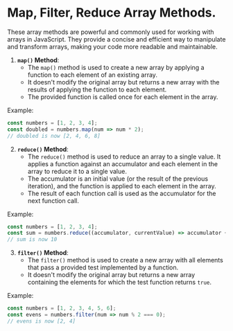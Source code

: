 # Map, Filter, Reduce Array Methods.

These array methods are powerful and commonly used for working with arrays in JavaScript. They provide a concise and efficient way to manipulate and transform arrays, making your code more readable and maintainable.

1. **`map()` Method**:
   - The `map()` method is used to create a new array by applying a function to each element of an existing array.
   - It doesn't modify the original array but returns a new array with the results of applying the function to each element.
   - The provided function is called once for each element in the array.

Example:

```javascript
const numbers = [1, 2, 3, 4];
const doubled = numbers.map(num => num * 2);
// doubled is now [2, 4, 6, 8]
```

2. **`reduce()` Method**:
   - The `reduce()` method is used to reduce an array to a single value. It applies a function against an accumulator and each element in the array to reduce it to a single value.
   - The accumulator is an initial value (or the result of the previous iteration), and the function is applied to each element in the array.
   - The result of each function call is used as the accumulator for the next function call.

Example:

```javascript
const numbers = [1, 2, 3, 4];
const sum = numbers.reduce((accumulator, currentValue) => accumulator + currentValue, 0);
// sum is now 10
```

3. **`filter()` Method**:
   - The `filter()` method is used to create a new array with all elements that pass a provided test implemented by a function.
   - It doesn't modify the original array but returns a new array containing the elements for which the test function returns `true`.

Example:

```javascript
const numbers = [1, 2, 3, 4, 5, 6];
const evens = numbers.filter(num => num % 2 === 0);
// evens is now [2, 4]
```

